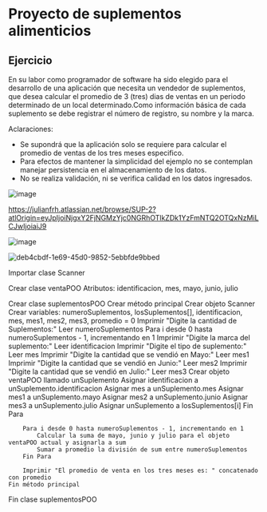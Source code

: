 # Proyecto de suplementos alimenticios

## Ejercicio 

En su labor como programador de software ha sido elegido para el desarrollo de una aplicación que necesita un vendedor de suplementos, que desea calcular el promedio de 3 (tres) dias de ventas en un periodo determinado de un local determinado.Como información básica de cada suplemento se debe registrar el número de registro, su 
nombre y la marca. 

Aclaraciones:
- Se supondrá que la aplicación solo se requiere para calcular el promedio de ventas de los tres meses
especifico.
- Para efectos de mantener la simplicidad del ejemplo no se contemplan manejar persistencia en el almacenamiento de los datos.
- No se realiza validación, ni se verifica calidad en los datos ingresados.

![image](https://github.com/julianfrhgn/demo.github.io/assets/132966493/2cee2a80-13bc-4336-a1c7-e0ebcec20c68)


https://julianfrh.atlassian.net/browse/SUP-2?atlOrigin=eyJpIjoiNjgxY2FjNGMzYjc0NGRhOTlkZDk1YzFmNTQ2OTQxNzMiLCJwIjoiaiJ9

![image](https://github.com/julianfrhgn/demo.github.io/assets/132966493/716eecfa-ff68-4139-ad43-13c3296af91f)


![deb4cbdf-1e69-45d0-9852-5ebbfde9bbed](https://github.com/julianfrhgn/demo.github.io/assets/132966493/afc5f5e4-5f35-4926-b6de-36716f5a31a1)






Importar clase Scanner

Crear clase ventaPOO
    Atributos: identificacion, mes, mayo, junio, julio

Crear clase suplementosPOO
    Crear método principal
        Crear objeto Scanner
        Crear variables: numeroSuplementos, losSuplementos[], identificacion, mes, mes1, mes2, mes3, promedio = 0
        Imprimir "Digite la cantidad de Suplementos:"
        Leer numeroSuplementos
        Para i desde 0 hasta numeroSuplementos - 1, incrementando en 1
            Imprimir "Digite la marca del suplemento:"
            Leer identificacion
            Imprimir "Digite el tipo de suplemento:"
            Leer mes
            Imprimir "Digite la cantidad que se vendió en Mayo:"
            Leer mes1
            Imprimir "Digite la cantidad que se vendió en Junio:"
            Leer mes2
            Imprimir "Digite la cantidad que se vendió en Julio:"
            Leer mes3
            Crear objeto ventaPOO llamado unSuplemento
            Asignar identificacion a unSuplemento.identificacion
            Asignar mes a unSuplemento.mes
            Asignar mes1 a unSuplemento.mayo
            Asignar mes2 a unSuplemento.junio
            Asignar mes3 a unSuplemento.julio
            Asignar unSuplemento a losSuplementos[i]
        Fin Para

        Para i desde 0 hasta numeroSuplementos - 1, incrementando en 1
            Calcular la suma de mayo, junio y julio para el objeto ventaPOO actual y asignarla a sum
            Sumar a promedio la división de sum entre numeroSuplementos
        Fin Para

        Imprimir "El promedio de venta en los tres meses es: " concatenado con promedio
    Fin método principal
Fin clase suplementosPOO




